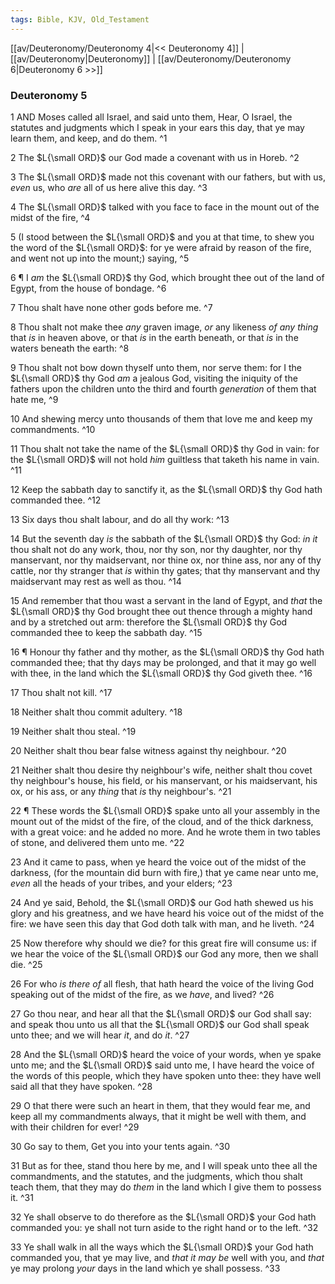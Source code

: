 ```yaml
---
tags: Bible, KJV, Old_Testament
---
```


[[av/Deuteronomy/Deuteronomy 4|<< Deuteronomy 4]] | [[av/Deuteronomy|Deuteronomy]] | [[av/Deuteronomy/Deuteronomy 6|Deuteronomy 6 >>]]

### Deuteronomy 5

1 AND Moses called all Israel, and said unto them, Hear, O Israel, the statutes and judgments which I speak in your ears this day, that ye may learn them, and keep, and do them. ^1

2 The $L{\small ORD}$ our God made a covenant with us in Horeb. ^2

3 The $L{\small ORD}$ made not this covenant with our fathers, but with us, _even_ us, who _are_ all of us here alive this day. ^3

4 The $L{\small ORD}$ talked with you face to face in the mount out of the midst of the fire, ^4

5 (I stood between the $L{\small ORD}$ and you at that time, to shew you the word of the $L{\small ORD}$: for ye were afraid by reason of the fire, and went not up into the mount;) saying, ^5

6 ¶ I _am_ the $L{\small ORD}$ thy God, which brought thee out of the land of Egypt, from the house of bondage. ^6

7 Thou shalt have none other gods before me. ^7

8 Thou shalt not make thee _any_ graven image, _or_ any likeness _of_ _any_ _thing_ that _is_ in heaven above, or that _is_ in the earth beneath, or that _is_ in the waters beneath the earth: ^8

9 Thou shalt not bow down thyself unto them, nor serve them: for I the $L{\small ORD}$ thy God _am_ a jealous God, visiting the iniquity of the fathers upon the children unto the third and fourth _generation_ of them that hate me, ^9

10 And shewing mercy unto thousands of them that love me and keep my commandments. ^10

11 Thou shalt not take the name of the $L{\small ORD}$ thy God in vain: for the $L{\small ORD}$ will not hold _him_ guiltless that taketh his name in vain. ^11

12 Keep the sabbath day to sanctify it, as the $L{\small ORD}$ thy God hath commanded thee. ^12

13 Six days thou shalt labour, and do all thy work: ^13

14 But the seventh day _is_ the sabbath of the $L{\small ORD}$ thy God: _in_ _it_ thou shalt not do any work, thou, nor thy son, nor thy daughter, nor thy manservant, nor thy maidservant, nor thine ox, nor thine ass, nor any of thy cattle, nor thy stranger that _is_ within thy gates; that thy manservant and thy maidservant may rest as well as thou. ^14

15 And remember that thou wast a servant in the land of Egypt, and _that_ the $L{\small ORD}$ thy God brought thee out thence through a mighty hand and by a stretched out arm: therefore the $L{\small ORD}$ thy God commanded thee to keep the sabbath day. ^15

16 ¶ Honour thy father and thy mother, as the $L{\small ORD}$ thy God hath commanded thee; that thy days may be prolonged, and that it may go well with thee, in the land which the $L{\small ORD}$ thy God giveth thee. ^16

17 Thou shalt not kill. ^17

18 Neither shalt thou commit adultery. ^18

19 Neither shalt thou steal. ^19

20 Neither shalt thou bear false witness against thy neighbour. ^20

21 Neither shalt thou desire thy neighbour's wife, neither shalt thou covet thy neighbour's house, his field, or his manservant, or his maidservant, his ox, or his ass, or any _thing_ that _is_ thy neighbour's. ^21

22 ¶ These words the $L{\small ORD}$ spake unto all your assembly in the mount out of the midst of the fire, of the cloud, and of the thick darkness, with a great voice: and he added no more. And he wrote them in two tables of stone, and delivered them unto me. ^22

23 And it came to pass, when ye heard the voice out of the midst of the darkness, (for the mountain did burn with fire,) that ye came near unto me, _even_ all the heads of your tribes, and your elders; ^23

24 And ye said, Behold, the $L{\small ORD}$ our God hath shewed us his glory and his greatness, and we have heard his voice out of the midst of the fire: we have seen this day that God doth talk with man, and he liveth. ^24

25 Now therefore why should we die? for this great fire will consume us: if we hear the voice of the $L{\small ORD}$ our God any more, then we shall die. ^25

26 For who _is_ _there_ _of_ all flesh, that hath heard the voice of the living God speaking out of the midst of the fire, as we _have_, and lived? ^26

27 Go thou near, and hear all that the $L{\small ORD}$ our God shall say: and speak thou unto us all that the $L{\small ORD}$ our God shall speak unto thee; and we will hear _it_, and do _it_. ^27

28 And the $L{\small ORD}$ heard the voice of your words, when ye spake unto me; and the $L{\small ORD}$ said unto me, I have heard the voice of the words of this people, which they have spoken unto thee: they have well said all that they have spoken. ^28

29 O that there were such an heart in them, that they would fear me, and keep all my commandments always, that it might be well with them, and with their children for ever! ^29

30 Go say to them, Get you into your tents again. ^30

31 But as for thee, stand thou here by me, and I will speak unto thee all the commandments, and the statutes, and the judgments, which thou shalt teach them, that they may do _them_ in the land which I give them to possess it. ^31

32 Ye shall observe to do therefore as the $L{\small ORD}$ your God hath commanded you: ye shall not turn aside to the right hand or to the left. ^32

33 Ye shall walk in all the ways which the $L{\small ORD}$ your God hath commanded you, that ye may live, and _that_ _it_ _may_ _be_ well with you, and _that_ ye may prolong _your_ days in the land which ye shall possess. ^33
